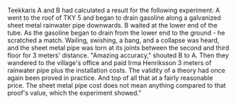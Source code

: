 
Teekkaris A and B had calculated a result for the following experiment: A went to the roof of TKY 5 and began to drain gasoline along a galvanized sheet metal rainwater pipe downwards. B waited at the lower end of the tube. As the gasoline began to drain from the lower end to the ground - he scratched a match. Wailing, swishing, a bang, and a collapse was heard, and the sheet metal pipe was torn at its joints between the second and third floor for 3 meters' distance. "Amazing accuracy," shouted B to A. Then they wandered to the village's office and paid Irma Henriksson 3 meters of rainwater pipe plus the installation costs. The validity of a theory had once again been proved in practice. And top of all that at a fairly reasonable price. The sheet metal pipe cost does not mean anything compared to that proof's value, which the experiment showed."